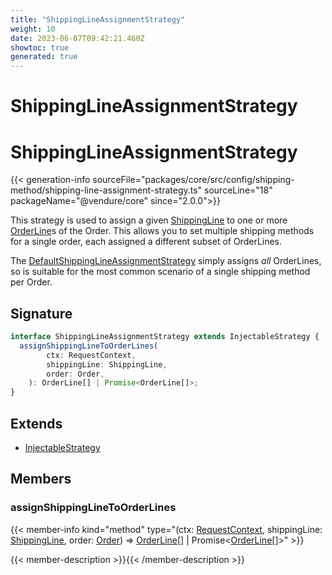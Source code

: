```yaml
---
title: "ShippingLineAssignmentStrategy"
weight: 10
date: 2023-06-07T09:42:21.460Z
showtoc: true
generated: true
---
```

<!-- This file was generated from the Vendure source. Do not modify. Instead, re-run the "docs:build" script -->

# ShippingLineAssignmentStrategy
<div class="symbol">


# ShippingLineAssignmentStrategy

{{< generation-info sourceFile="packages/core/src/config/shipping-method/shipping-line-assignment-strategy.ts" sourceLine="18" packageName="@vendure/core" since="2.0.0">}}

This strategy is used to assign a given <a href='/typescript-api/entities/shipping-line#shippingline'>ShippingLine</a> to one or more <a href='/typescript-api/entities/order-line#orderline'>OrderLine</a>s of the Order.
This allows you to set multiple shipping methods for a single order, each assigned a different subset of
OrderLines.

The <a href='/typescript-api/shipping/default-shipping-line-assignment-strategy#defaultshippinglineassignmentstrategy'>DefaultShippingLineAssignmentStrategy</a> simply assigns _all_ OrderLines, so is suitable for the
most common scenario of a single shipping method per Order.

## Signature

```TypeScript
interface ShippingLineAssignmentStrategy extends InjectableStrategy {
  assignShippingLineToOrderLines(
        ctx: RequestContext,
        shippingLine: ShippingLine,
        order: Order,
    ): OrderLine[] | Promise<OrderLine[]>;
}
```
## Extends

 * <a href='/typescript-api/common/injectable-strategy#injectablestrategy'>InjectableStrategy</a>


## Members

### assignShippingLineToOrderLines

{{< member-info kind="method" type="(ctx: <a href='/typescript-api/request/request-context#requestcontext'>RequestContext</a>, shippingLine: <a href='/typescript-api/entities/shipping-line#shippingline'>ShippingLine</a>, order: <a href='/typescript-api/entities/order#order'>Order</a>) => <a href='/typescript-api/entities/order-line#orderline'>OrderLine</a>[] | Promise&#60;<a href='/typescript-api/entities/order-line#orderline'>OrderLine</a>[]&#62;"  >}}

{{< member-description >}}{{< /member-description >}}


</div>
